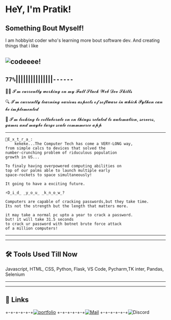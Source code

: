 

# HeY, I'm Pratik!



## Something Bout Myself!
I am hobbyist coder who's learning more bout software dev.
And creating things that i like

![codeeee!](https://c.tenor.com/ITc1hNBSH_wAAAAM/coding-typing.gif)
---
`77%`|||||||||||||||`------`
---
👩‍💻 𝓘'𝓶 𝓬𝓾𝓻𝓻𝓮𝓷𝓽𝓵𝔂 𝔀𝓸𝓻𝓴𝓲𝓷𝓰 𝓸𝓷 𝓶𝔂 𝓕𝓾𝓵𝓵 𝓢𝓽𝓪𝓬𝓴 𝓦𝓮𝓫 𝓓𝓮𝓿 𝓢𝓴𝓲𝓵𝓵𝓼

🔍 𝓘'𝓶 𝓬𝓾𝓻𝓻𝓮𝓷𝓽𝓵𝔂 𝓵𝓮𝓪𝓻𝓷𝓲𝓷𝓰 𝓿𝓪𝓻𝓲𝓸𝓾𝓼 𝓪𝓼𝓹𝓮𝓬𝓽𝓼 𝓸𝓯 𝓼𝓸𝓯𝓽𝔀𝓪𝓻𝓮 𝓲𝓷 𝔀𝓱𝓲𝓬𝓱 𝓟𝔂𝓽𝓱𝓸𝓷 𝓬𝓪𝓷 𝓫𝓮 𝓲𝓶𝓹𝓵𝓮𝓶𝓮𝓷𝓽𝓮𝓭

🤝 𝓘'𝓶 𝓵𝓸𝓸𝓴𝓲𝓷𝓰 𝓽𝓸 𝓬𝓸𝓵𝓵𝓪𝓫𝓸𝓻𝓪𝓽𝓮 𝓸𝓷 𝓸𝓷 𝓽𝓱𝓲𝓷𝓰𝓼 𝓻𝓮𝓵𝓪𝓽𝓮𝓭 𝓽𝓸 𝓪𝓾𝓽𝓸𝓶𝓪𝓽𝓲𝓸𝓷, 𝓼𝓮𝓻𝓿𝓮𝓻𝓼, 𝓰𝓪𝓶𝓮𝓼 𝓪𝓷𝓭 𝓶𝓪𝔂𝓫𝓮 𝓵𝓪𝓻𝓰𝓮 𝓼𝓬𝓪𝓵𝓮 𝓬𝓸𝓶𝓶𝓶𝓮𝓻𝓬𝓮 𝓪𝓹𝓹

---
```
👾E̲x̲t̲r̲a̲:
    kekeke...The Computer Tech has come a VERY-LONG way,
from simple calcs to devices that solved the 
number-crunching problem of riduculous population
growth in US...

To finaly having overpowered computing abilities on
top of our palms able to launch multiple early 
space-rockets to space simultaneously!

It going to have a exciting future.
```
```
⚡️D̲i̲d̲ ̲y̲o̲u̲ ̲k̲n̲o̲w̲?

Computers are capable of cracking passwords,but they take time.
Its not the strength but the length that matters more.

it may take a normal pc upto a year to crack a password.
but! it will take 31.5 seconds 
to crack ur password with botnet brute force attack
of a million computers!
```
---
---
## 🛠 Tools Used Till Now
Javascript, HTML, CSS, Python, Flask, VS Code, Pycharm,TK inter, Pandas, Selenium

---
---
## 🔗 Links
+-+-+-+-+-+[![portfolio](https://img.shields.io/badge/my_portfolio-000?style=for-the-badge&logo=ko-fi&logoColor=white)](#)
+-+-+-+-+-+[![Mail](https://img.shields.io/badge/Email_Me!-red?style=for-the-badge&logo=ProtonMail&logoColor=white)]("mailto:pratikkarale099@gmail.com")
+-+-+-+-+-+![Discord](https://img.shields.io/badge/Discord-__Patrick__#1985-blue?style=for-the-badge&logo=Discord&logoColor=cyan)

